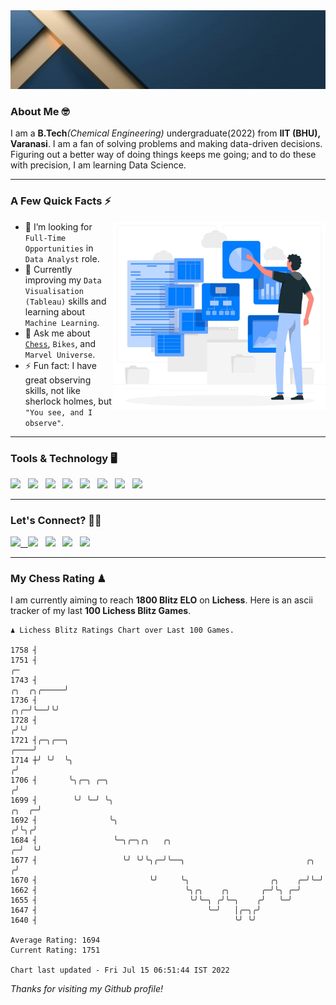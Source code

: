   <img src= "https://github.com/Laxman-Lakhan/Laxman-Lakhan/blob/master/Assets/Header.gif">

### About Me 🤓

I am a **B.Tech**_(Chemical Engineering)_ undergraduate(2022) from **IIT (BHU), Varanasi**. I am a fan of solving problems and making data-driven decisions. Figuring out a better way of doing things keeps me going; and to do these with precision, I am learning Data Science.

---

### A Few Quick Facts ⚡️
<img align="right" alt="Coding" width="340" src="https://github.com/Laxman-Lakhan/Laxman-Lakhan/blob/master/Assets/Data_Vector.jpg">   

- 🤝 I’m looking for `Full-Time Opportunities` in `Data Analyst` role.
- 📖 Currently improving my `Data Visualisation (Tableau)` skills and learning about `Machine Learning`.
- 💬 Ask me about [`Chess`](https://lichess.org/@/YourKingIsInDanger), `Bikes`, and `Marvel Universe`.
- ⚡️ Fun fact: I have great observing skills, not like sherlock holmes, but `"You see, and I observe"`.

---
### Tools & Technology 🖥

<img src="https://img.shields.io/badge/Python-white?logo=Python&logoColor=ColorName&style=ShieldStyle" /> &nbsp;
<img src="https://img.shields.io/badge/MySQL-white?logo=MySQL&logoColor=ColorName&style=ShieldStyle" /> &nbsp;
<img src="https://img.shields.io/badge/Tableau-white?logo=Tableau&logoColor=ColorName&style=ShieldStyle" /> &nbsp;
<img src="https://img.shields.io/badge/Excel-white?logo=Microsoft+Excel&logoColor=196F3D&style=ShieldStyle" /> &nbsp;
<img src="https://img.shields.io/badge/Jupyter-white?logo=Jupyter&logoColor=ColorName&style=ShieldStyle" /> &nbsp;
<img src="https://img.shields.io/badge/pandas-white?logo=Pandas&logoColor=000080&style=ShieldStyle" /> &nbsp;
<img src="https://img.shields.io/badge/numpy-white?logo=Numpy&logoColor=85C1E9&style=ShieldStyle" /> &nbsp;
<img src="https://img.shields.io/badge/scikit learn-white?logo=Scikit+Learn&logoColor=ColorName&style=ShieldStyle" /> &nbsp;



---

### Let's Connect? 🫳🏻

<a href="mailto:laxmansingh.lakhan@gmail.com"> <img src="https://img.icons8.com/fluent/48/000000/gmail.png" width="3.5%"/> &nbsp;
[<img src="https://img.icons8.com/color/48/000000/linkedin.png" width="3.5%"/>](https://www.linkedin.com/in/laxman-lakhan/)  &nbsp;
[<img src="https://img.icons8.com/fluent/48/000000/facebook-new.png" width="3.5%"/>](https://www.facebook.com/s.laxmanlakhan/)  &nbsp;
[<img src="https://img.icons8.com/fluent/48/000000/instagram-new.png" width="3.5%"/>](https://www.instagram.com/laxman.lakhan/)  &nbsp;
[<img src="https://img.icons8.com/color/48/000000/twitter.png" width="3.5%"/>](https://twitter.com/laxman__lakhan)  &nbsp;

 ---
  
### My Chess Rating ♟
  
I am currently aiming to reach **1800 Blitz ELO** on **Lichess**. Here is an ascii tracker of my last **100 Lichess Blitz Games**.

  ```
  ♟︎ 𝙻𝚒𝚌𝚑𝚎𝚜𝚜 𝙱𝚕𝚒𝚝𝚣 𝚁𝚊𝚝𝚒𝚗𝚐𝚜 𝙲𝚑𝚊𝚛𝚝 𝚘𝚟𝚎𝚛 𝙻𝚊𝚜𝚝 𝟷00 𝙶𝚊𝚖𝚎𝚜.
  
1758 ┤
1751 ┤                                                                                                 ╭─
1743 ┤                                                                                     ╭╮  ╭╮╭─────╯
1736 ┤                                                                                 ╭╮╭─╯╰──╯╰╯
1728 ┤                                                                                ╭╯╰╯
1721 ┤╭─╮╭──╮                                                                    ╭────╯
1714 ┼╯ ╰╯  ╰╮                                                                  ╭╯
1706 ┤       ╰╮╭─╮ ╭─╮                                                         ╭╯
1699 ┤        ╰╯ ╰─╯ ╰╮                                                  ╭╮  ╭─╯
1692 ┤                ╰╮                                                ╭╯╰╮╭╯
1684 ┤                 ╰─╮╭─╮╭╮   ╭╮                                  ╭─╯  ╰╯
1677 ┤                   ╰╯ ╰╯╰╮╭─╯╰──╮                           ╭╮ ╭╯
1670 ┤                         ╰╯     ╰╮                  ╭╮    ╭─╯╰─╯
1662 ┤                                 ╰╮╭╮    ╭╮       ╭─╯╰╮ ╭─╯
1655 ┤                                  ╰╯╰─╮ ╭╯╰─╮    ╭╯   ╰─╯
1647 ┤                                      ╰─╯   │╭─╮╭╯
1640 ┤                                            ╰╯ ╰╯ 

Average Rating: 1694
Current Rating: 1751

Chart last updated - Fri Jul 15 06:51:44 IST 2022  
  ```
  
  
*Thanks for visiting my Github profile!*
